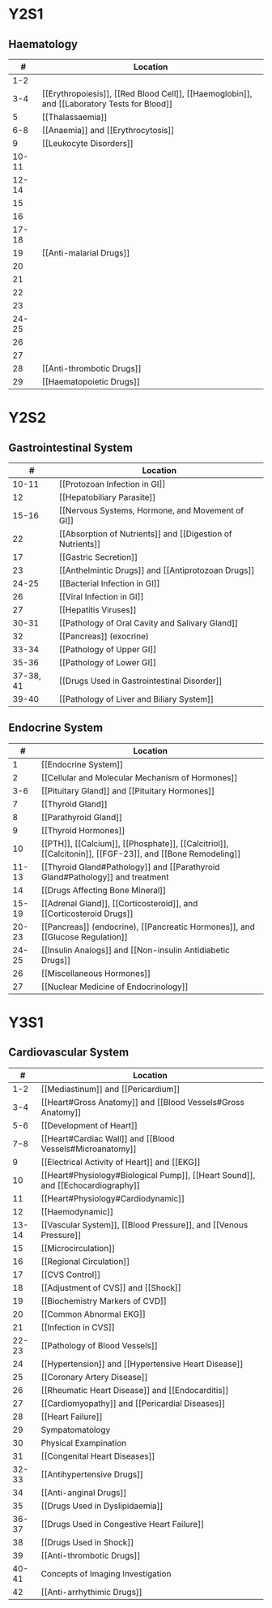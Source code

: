 # Y2S1
## Haematology
| **#** | **Location** |
| ----- | ------------ |
| 1-2   |              |
| 3-4   | [[Erythropoiesis]], [[Red Blood Cell]], [[Haemoglobin]], and [[Laboratory Tests for Blood]]               |
| 5     | [[Thalassaemia]]              |
| 6-8   | [[Anaemia]] and [[Erythrocytosis]]             |
| 9     | [[Leukocyte Disorders]]   |
| 10-11 |              |
| 12-14 |              |
| 15    |              |
| 16    |              |
| 17-18 |              |
| 19    | [[Anti-malarial Drugs]]             |
| 20    |              |
| 21    |              |
| 22    |              |
| 23    |              |
| 24-25 |              |
| 26    |              |
| 27    |              |
| 28    | [[Anti-thrombotic Drugs]]             |
| 29      | [[Haematopoietic Drugs]]              |

# Y2S2
## Gastrointestinal System
| #     | Location                                                              |
| ----- | --------------------------------------------------------------------- |
| 10-11 | [[Protozoan Infection in GI]]                   |
| 12    | [[Hepatobiliary Parasite]]                   |
| 15-16 | [[Nervous Systems, Hormone, and Movement of GI]]       |
| 22   | [[Absorption of Nutrients]] and [[Digestion of Nutrients]] |
| 17    | [[Gastric Secretion]]|
| 23    | [[Anthelmintic Drugs]] and [[Antiprotozoan Drugs]]       |
| 24-25 | [[Bacterial Infection in GI]]                   |
| 26    | [[Viral Infection in GI]]                       |
| 27    | [[Hepatitis Viruses]]                           |
| 30-31 | [[Pathology of Oral Cavity and Salivary Gland]]|
| 32    | [[Pancreas]] (exocrine)|
| 33-34 | [[Pathology of Upper GI]] |
| 35-36 | [[Pathology of Lower GI]] |
| 37-38, 41    | [[Drugs Used in Gastrointestinal Disorder]]|
| 39-40 | [[Pathology of Liver and Biliary System]] |

## Endocrine System
| #     | Location                                                                      |
| ----- | ----------------------------------------------------------------------------- |
| 1     | [[Endocrine System]]                                                          |
| 2     | [[Cellular and Molecular Mechanism of Hormones]]                              |
| 3-6   | [[Pituitary Gland]] and [[Pituitary Hormones]]                                |
| 7     | [[Thyroid Gland]]                                                             |
| 8     | [[Parathyroid Gland]]                                                         |
| 9     | [[Thyroid Hormones]]                                                          |
| 10    | [[PTH]], [[Calcium]], [[Phosphate]], [[Calcitriol]], [[Calcitonin]], [[FGF-23]], and [[Bone Remodeling]]                                       |
| 11-13 | [[Thyroid Gland#Pathology]] and [[Parathyroid Gland#Pathology]] and treatment                                   |
| 14    | [[Drugs Affecting Bone Mineral]]                                              |
| 15-19 | [[Adrenal Gland]], [[Corticosteroid]], and [[Corticosteroid Drugs]]           |
| 20-23 | [[Pancreas]] (endocrine), [[Pancreatic Hormones]], and [[Glucose Regulation]] |
| 24-25 | [[Insulin Analogs]] and [[Non-insulin Antidiabetic Drugs]]                    |
| 26    | [[Miscellaneous Hormones]]                                                    |
| 27    | [[Nuclear Medicine of Endocrinology]]                                         |

# Y3S1
## Cardiovascular System
| #     | Location                                                                        |
| ----- | ------------------------------------------------------------------------------- |
| 1-2   | [[Mediastinum]] and [[Pericardium]]                                             |
| 3-4   | [[Heart#Gross Anatomy]] and [[Blood Vessels#Gross Anatomy]]                     |
| 5-6   | [[Development of Heart]]                                                        |
| 7-8   | [[Heart#Cardiac Wall]] and [[Blood Vessels#Microanatomy]]                       |
| 9     | [[Electrical Activity of Heart]] and [[EKG]]                                    |
| 10    | [[Heart#Physiology#Biological Pump]], [[Heart Sound]], and [[Echocardiography]] |
| 11    | [[Heart#Physiology#Cardiodynamic]]                                              |
| 12    | [[Haemodynamic]]                                                                |
| 13-14 | [[Vascular System]], [[Blood Pressure]], and [[Venous Pressure]]                |
| 15    | [[Microcirculation]]                                                            |
| 16    | [[Regional Circulation]]                                                        |
| 17    | [[CVS Control]]                                                                 |
| 18    | [[Adjustment of CVS]] and [[Shock]]                                             |
| 19    | [[Biochemistry Markers of CVD]]                                                 |
| 20    | [[Common Abnormal EKG]]                                                         |
| 21    | [[Infection in CVS]]                                                            |
| 22-23    | [[Pathology of Blood Vessels]]                                                  |
| 24    | [[Hypertension]] and [[Hypertensive Heart Disease]]                                                                |
| 25    | [[Coronary Artery Disease]]                                                    |
| 26    | [[Rheumatic Heart Disease]] and [[Endocarditis]]                         |
| 27    | [[Cardiomyopathy]] and [[Pericardial Diseases]]                                         |
| 28    | [[Heart Failure]]                                                               |
| 29    | Sympatomatology                                                                 |
| 30    | Physical Exampination                                                           |
| 31    | [[Congenital Heart Diseases]]                                                   |
| 32-33 | [[Antihypertensive Drugs]]                                                      |
| 34    | [[Anti-anginal Drugs]]                                                          |
| 35    | [[Drugs Used in Dyslipidaemia]]                                                 |
| 36-37 | [[Drugs Used in Congestive Heart Failure]]                                      |
| 38    | [[Drugs Used in Shock]]                                                         |
| 39    | [[Anti-thrombotic Drugs]]                                                       |
| 40-41 | Concepts of Imaging Investigation                                               |
| 42    | [[Anti-arrhythimic Drugs]]                                                                                |
